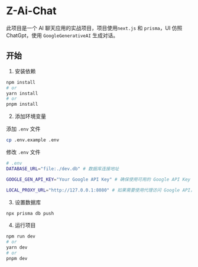 # Z-Ai-Chat

此项目是一个 AI 聊天应用的实战项目，项目使用`next.js` 和 `prisma`，UI 仿照 ChatGpt，使用 `GoogleGenerativeAI` 生成对话。

## 开始

1. 安装依赖

```bash
npm install
# or
yarn install
# or
pnpm install
```

2. 添加环境变量

添加 `.env` 文件

```bash
cp .env.example .env
```

修改 `.env` 文件

```bash
# .env
DATABASE_URL="file:./dev.db" # 数据库连接地址

GOOGLE_GEN_API_KEY="Your Google API Key" # 确保使用可用的 Google API Key

LOCAL_PROXY_URL="http://127.0.0.1:8080" # 如果需要使用代理访问 Google API，设置代理地址
```

3. 设置数据库

```bash
npx prisma db push
```

4. 运行项目

```bash
npm run dev
# or
yarn dev
# or
pnpm dev
```

